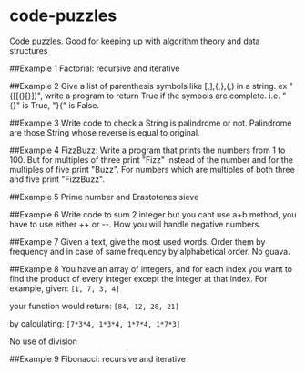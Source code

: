 # code-puzzles
Code puzzles. Good for keeping up with algorithm theory and data structures

##Example 1
Factorial: recursive and iterative

##Example 2
Give a list of parenthesis symbols like [,],{,},(,) in a   string. ex "{[[(}[}])", write a program to return True if the symbols are complete. i.e. "{}" is True, "}{" is False.

##Example 3
Write code to check a String is palindrome or not.
Palindrome are those String whose reverse is equal to original.

##Example 4
FizzBuzz: Write a program that prints the numbers from 1 to 100. But for multiples of three print "Fizz" instead of the number and for the multiples of five print "Buzz". For numbers which are multiples of both three and five print "FizzBuzz".

##Example 5
Prime number and Erastotenes sieve

##Example 6
Write code to sum 2 integer but you cant use a+b method, you have to use either ++ or --. How you will handle negative numbers.

##Example 7
Given a text, give the most used words. Order them by frequency and in case of same frequency by alphabetical order. No guava.

##Example 8
You have an array of integers, and for each index you want to find the product of every integer except the integer at that index.
For example, given:
  `[1, 7, 3, 4]`
  
your function would return:
  `[84, 12, 28, 21]`
  
by calculating:
  `[7*3*4, 1*3*4, 1*7*4, 1*7*3]`

No use of division

##Example 9
Fibonacci: recursive and iterative